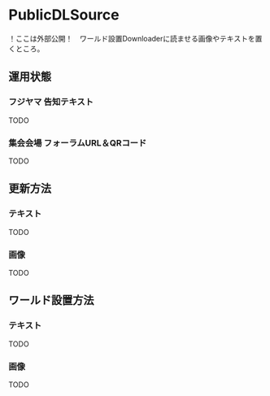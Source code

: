 # PublicDLSource
！ここは外部公開！　ワールド設置Downloaderに読ませる画像やテキストを置くところ。

## 運用状態
### フジヤマ 告知テキスト
TODO

### 集会会場 フォーラムURL＆QRコード
TODO



## 更新方法
### テキスト
TODO

### 画像
TODO



## ワールド設置方法
### テキスト
TODO

### 画像
TODO
